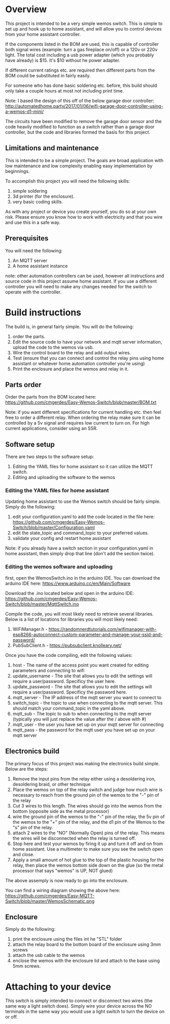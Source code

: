 # Overview

This project is intended to be a very simple wemos switch. This is simple to set up and hook up to home assistant, and will allow you to control devices from your home assistant controller.

If the components listed in the BOM are used, this is capable of controller both signal wires (example: turn a gas fireplace on/off) or a 120v or 220v light. The total cost including a usb power adapter (which you probably have already) is $15.  It's $10 without he power adapter.

If different current ratings etc. are required then different parts from the BOM could be substituted in fairly easily.

For someone who has done basic soldering etc. before, this build should only take a couple hours at most not including print time.

Note: I based the design of this off of the below garage door controller:
http://automatedhome.party/2017/01/06/wifi-garage-door-controller-using-a-wemos-d1-mini/

The circuits have been modified to remove the garage door sensor and the code heavily modified to function as a switch rather than a garage door controller, but the code and libraries formed the basis for this project.

## Limitations and maintenance

This is intended to be a simple project.  The goals are broad application with low maintenance and low complexity enabling easy implementation by beginnings.

To accomplish this project you will need the following skills:
1. simple soldering
2. 3d printer (for the enclosure).
3. very basic coding skills.

As with any project or device you create yourself, you do so at your own risk.  Please ensure you know how to work with electricity and that you wire and use this in a safe way.

## Prerequisites
You will need the following:
1. An MQTT server
2. A home assistant instance

note: other automation controllers can be used, however all instructions and source code in this project assume home assistant.  If you use a different controller you will need to make any changes needed for the switch to operate with the controller.

# Build instructions
The build is, in general fairly simple.  You will do the following:
1. order the parts.
2. Edit the source code to have your network and mqtt server information, upload the code to the wemos via usb.
3. Wire the control board to the relay and add output wires.
4. Test (ensure that you can connect and control the relay pins using home assistant or whatever home automation controller you're using)
5. Print the enclosure and place the wemos and relay in it.

## Parts order
Order the parts from the BOM located here: https://github.com/cmgerdes/Easy-Wemos-Switch/blob/master/BOM.txt

Note: if you want different specifications for current handling etc. then feel free to order a different relay.  When ordering the relay make sure it can be controlled by a 5v signal and requires low current to turn on.  For high current applications, consider using an SSR.

## Software setup
There are two steps to the software setup:
1. Editing the YAML files for home assistant so it can utilize the MQTT switch.
2. Editing and uploading the software to the wemos

### Editing the YAML files for home assistant
Updating home assistant to use the Wemos switch should be fairly simple.  Simply do the following:
1. edit your configuration.yaml to add the code located in the file here: https://github.com/cmgerdes/Easy-Wemos-Switch/blob/master/Configuration.yaml
2. edit the state_topic and command_topic to your preferred values.
3. validate your config and restart home assistant

Note: if you already have a switch section in your configuration.yaml in home assistant, then simply drop that line (don't add the section twice).

### Editing the wemos software and uploading
first, open the WemosSwitch.ino in the arduino IDE.  You can download the arduino IDE here: https://www.arduino.cc/en/Main/Software

Download the .ino located below and open in the arduino IDE:
https://github.com/cmgerdes/Easy-Wemos-Switch/blob/master/MqttSwitch.ino

Compile the code, you will most likely need to retrieve several libraries.  Below is a list of locations for libraries you will most likely need:
1. WiFiManager.h - https://randomnerdtutorials.com/wifimanager-with-esp8266-autoconnect-custom-parameter-and-manage-your-ssid-and-password/
2. PubSubClient.h - https://pubsubclient.knolleary.net/

Once you have the code compiling, edit the following values:
1. host - The name of the access point you want created for editing parameters and connecting to wifi
2. update_username - The site that allows you to edit the settings will require a user/password.  Specificy the user here.
3. update_password - The site that allows you to edit the settings will require a user/password.  Specificy the password here.
4. mqtt_server - The IP address of the mqtt server you want to connect to
5. switch_topic - the topic to use when connecting to the mqtt server. This should match your command_topic in the yaml above.
6. mqtt_sub - The topic to sub to when connecting to the mqtt server (typically you will just replace the value after the / above with #)
7. mqtt_user - the user you have set up on your mqtt server for connecting
8. mqtt_pass - the password for the mqtt user you have set up on your mqtt server


## Electronics build
The primary focus of this project was making the electronics build simple.  Below are the steps:
1. Remove the input pins from the relay either using a desoldering iron, desoldering braid, or other technique
2. Place the wemos on top of the relay switch and judge how much wire is necessary to reach from the ground pin of the wemos to the "-" pin of the relay
3. Cut 3 wires to this length.  The wires should go into the wemos from the bottom (opposite side as the metal processor)
4. wire the ground pin of the wemos to the "-" pin of the relay, the 5v pin of the wemos to the "+" pin of the relay, and the d1 pin of the Wemos to the "s" pin of the relay.
5. attach 2 wires to the "NO" (Normally Open) pins of the relay.  This means the wires will be disconnected when the relay is turned off.
6. Stop here and test your wemos by firing it up and turn it off and on from home assistant.  Use a multimeter to make sure you see the switch open and close.
7. Apply a small amount of hot glue to the top of the plastic housing for the relay, then place the wemos bottom side down on the glue (so the metal processor that says "wemos" is UP, NOT glued)

The above assemply is now ready to go into the enclosure.

You can find a wiring diagram showing the above here: 
https://github.com/cmgerdes/Easy-MQTT-Switch/blob/master/WemosSchematic.png

## Enclosure
Simply do the following:
1. print the enclosure using the files int he "STL" folder
2. attach the relay board to the bottom board of the enclosure using 3mm screws
3. attach the usb cable to the wemos
4. enclose the wemos with the enclosure lid and attach to the base using 5mm screws.

# Attaching to your device
This switch is simply intended to connect or disconnect two wires (the same way a light switch does).  Simply wire your device across the NO terminals in the same way you would use a light switch to turn the device on or off.
